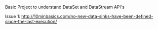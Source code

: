 Basic Project to understand DataSet and DataStream API's

Issue 1:
http://10minbasics.com/no-new-data-sinks-have-been-defined-since-the-last-execution/